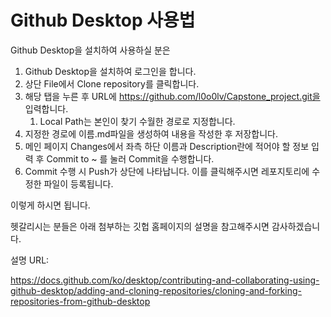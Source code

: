 # Github Desktop 사용법

Github Desktop을 설치하여 사용하실 분은

1. Github Desktop을 설치하여 로그인을 합니다.
2. 상단 File에서 Clone repository를 클릭합니다.
3. 해당 탭을 누른 후 URL에 https://github.com/l0o0lv/Capstone_project.git을 입력합니다.
    1. Local Path는 본인이 찾기 수월한 경로로 지정합니다.
4. 지정한 경로에 이름.md파일을 생성하여 내용을 작성한 후 저장합니다.
5. 메인 페이지 Changes에서 좌측 하단 이름과 Description란에 적어야 할 정보 입력 후 Commit to ~ 를 눌러 Commit을 수행합니다.
6. Commit 수행 시 Push가 상단에 나타납니다. 이를 클릭해주시면 레포지토리에 수정한 파일이 등록됩니다.

이렇게 하시면 됩니다.

헷갈리시는 분들은 아래 첨부하는 깃헙 홈페이지의 설명을 참고해주시면 감사하겠습니다.

설명 URL: 

https://docs.github.com/ko/desktop/contributing-and-collaborating-using-github-desktop/adding-and-cloning-repositories/cloning-and-forking-repositories-from-github-desktop
